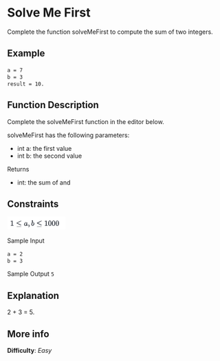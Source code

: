 # Solve Me First
Complete the function solveMeFirst to compute the sum of two integers.
## Example

```
a = 7
b = 3
result = 10.
```

## Function Description
Complete the solveMeFirst function in the editor below.

solveMeFirst has the following parameters:

- int a: the first value
- int b: the second value

Returns
- int: the sum of  and 

## Constraints
![image](images/01.png)

Sample Input
```
a = 2
b = 3
```
Sample Output
`5`

## Explanation
2 + 3 = 5.

## More info
**Difficulty**: *Easy*